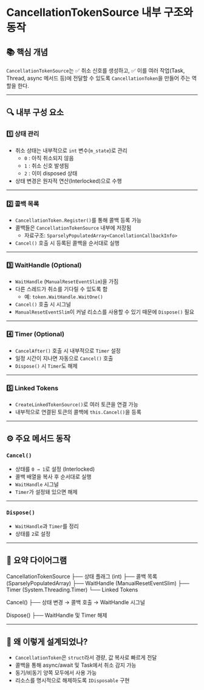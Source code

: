 # CancellationTokenSource 내부 구조와 동작

## 📚 핵심 개념
`CancellationTokenSource`는
✅ 취소 신호를 생성하고,
✅ 이를 여러 작업(Task, Thread, async 메서드 등)에 전달할 수 있도록
`CancellationToken`을 만들어 주는 역할을 한다.

---

## 🔍 내부 구성 요소

### 1️⃣ 상태 관리
- 취소 상태는 내부적으로 `int` 변수(`m_state`)로 관리
  - `0` : 아직 취소되지 않음
  - `1` : 취소 신호 발생됨
  - `2` : 이미 disposed 상태
- 상태 변경은 원자적 연산(Interlocked)으로 수행

---

### 2️⃣ 콜백 목록
- `CancellationToken.Register()`를 통해 콜백 등록 가능
- 콜백들은 `CancellationTokenSource` 내부에 저장됨
  - 자료구조: `SparselyPopulatedArray<CancellationCallbackInfo>`
- `Cancel()` 호출 시 등록된 콜백을 순서대로 실행

---

### 3️⃣ WaitHandle (Optional)
- `WaitHandle` (`ManualResetEventSlim`)을 가짐
- 다른 스레드가 취소를 기다릴 수 있도록 함
  - 예: `token.WaitHandle.WaitOne()`
- `Cancel()` 호출 시 시그널
- `ManualResetEventSlim`이 커널 리소스를 사용할 수 있기 때문에 `Dispose()` 필요

---

### 4️⃣ Timer (Optional)
- `CancelAfter()` 호출 시 내부적으로 `Timer` 설정
- 일정 시간이 지나면 자동으로 `Cancel()` 호출
- `Dispose()` 시 `Timer`도 해제

---

### 5️⃣ Linked Tokens
- `CreateLinkedTokenSource()`로 여러 토큰을 연결 가능
- 내부적으로 연결된 토큰의 콜백에 `this.Cancel()`을 등록

---

## ⚙️ 주요 메서드 동작

### `Cancel()`
- 상태를 `0 → 1`로 설정 (Interlocked)
- 콜백 배열을 복사 후 순서대로 실행
- `WaitHandle` 시그널
- `Timer`가 설정돼 있으면 해제

---

### `Dispose()`
- `WaitHandle`과 `Timer`를 정리
- 상태를 `2`로 설정

---

## 📝 요약 다이어그램

CancellationTokenSource
├── 상태 플래그 (int)
├── 콜백 목록 (SparselyPopulatedArray)
├── WaitHandle (ManualResetEventSlim)
├── Timer (System.Threading.Timer)
└── Linked Tokens

Cancel()
├── 상태 변경 → 콜백 호출 → WaitHandle 시그널

Dispose()
├── WaitHandle 및 Timer 해제

---

## 🔗 왜 이렇게 설계되었나?
- `CancellationToken`은 `struct`라서 경량, 값 복사로 빠르게 전달
- 콜백을 통해 async/await 및 Task에서 취소 감지 가능
- 동기/비동기 양쪽 모두에서 사용 가능
- 리소스를 명시적으로 해제하도록 `IDisposable` 구현

